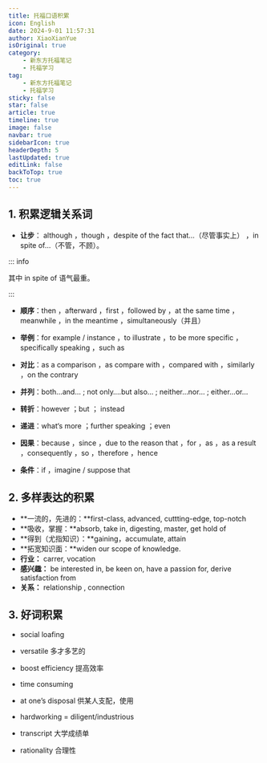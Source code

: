```yaml
---
title: 托福口语积累
icon: English
date: 2024-9-01 11:57:31
author: XiaoXianYue
isOriginal: true
category: 
    - 新东方托福笔记
    - 托福学习
tag:
    - 新东方托福笔记
    - 托福学习
sticky: false
star: false
article: true
timeline: true
image: false
navbar: true
sidebarIcon: true
headerDepth: 5
lastUpdated: true
editLink: false
backToTop: true
toc: true
---
```


## 1. 积累逻辑关系词

- **让步**： although ，though ，despite of the fact that…（尽管事实上） ，in spite of…（不管，不顾）。

::: info 

其中 in spite of 语气最重。

:::

- **顺序**：then ，afterward ，first ，followed by ，at the same time ，meanwhile ，in the meantime ，simultaneously（并且）

- **举例**：for example / instance ，to illustrate ，to be more specific ，specifically speaking ，such as

- **对比**：as a comparison ，as compare with ，compared with ，similarly ，on the contrary

- **并列**：both…and… ; not only….but also… ; neither…nor… ; either…or…

- **转折**：however ；but ； instead

- **递进**：what‘s more ；further speaking ；even

- **因果**：because ，since ，due to the reason that ，for ，as ，as a result ，consequently ，so ，therefore ，hence

- **条件**：if ，imagine / suppose that

    

## 2. 多样表达的积累

- **一流的，先进的：**first-class, advanced, cuttting-edge, top-notch
- **吸收，掌握：**absorb, take in, digesting, master, get hold of
- **得到（尤指知识）：**gaining，accumulate, attain
- **拓宽知识面：**widen our scope of knowledge.
- **行业：** carrer, vocation
- **感兴趣：** be interested in, be keen on, have a passion for, derive satisfaction from
- **关系：** relationship , connection





## 3. 好词积累

- social loafing
- versatile 多才多艺的
- boost efficiency 提高效率
- time consuming
- at one’s disposal 供某人支配，使用
- hardworking = diligent/industrious

- transcript 大学成绩单
- rationality 合理性













